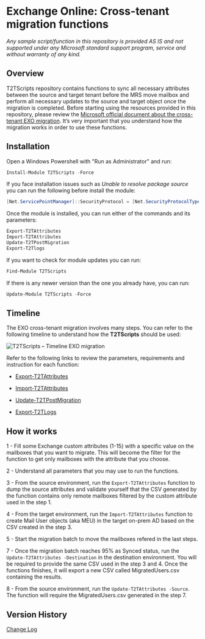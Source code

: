 ﻿# Exchange Online: Cross-tenant migration functions

*Any sample script/function in this repository is provided AS IS and not supported under any Microsoft standard support program, service and without warranty of any kind.*

## Overview

T2TScripts repository contains functions to sync all necessary attributes between the source and target tenant before the MRS move mailbox and perform all necessary updates to the source and target object once the migration is completed. Before starting using the resources provided in this repository, please review the [Microsoft official document about the cross-tenant EXO migration](https://docs.microsoft.com/en-us/microsoft-365/enterprise/cross-tenant-mailbox-migration). It’s very important that you understand how the migration works in order to use these functions.


## Installation

 Open a Windows Powershell with "Run as Administrator" and run:
``` powershell
Install-Module T2TScripts -Force
```

If you face installation issues such as *Unable to resolve package source* you can run the following before install the module:
``` powershell
[Net.ServicePointManager]::SecurityProtocol = [Net.SecurityProtocolType]::Tls12
```

Once the module is installed, you can run either of the commands and its parameters:
``` powershell
Export-T2TAttributes
Import-T2TAttributes
Update-T2TPostMigration
Export-T2Tlogs
```

If you want to check for module updates you can run:
``` powershell
Find-Module T2TScripts
```

If there is any newer version than the one you already have, you can run:
``` powershell
Update-Module T2TScripts -Force
```


## Timeline

The EXO cross-tenant migration involves many steps. You can refer to the following timeline to understand how the **T2TScripts** should be used:

![T2TScripts – Timeline EXO migration](https://user-images.githubusercontent.com/43185536/115865890-35f0d980-a439-11eb-857f-783643424dcd.png)

Refer to the following links to review the parameters, requirements and instruction for each function:

- [Export-T2TAttributes](/T2TScripts/functions/Export-T2TAttributes.md)

- [Import-T2TAttributes](/T2TScripts/functions/Import-T2TAttributes.md)

- [Update-T2TPostMigration](/T2TScripts/functions/Update-T2TPostMigration.md)

- [Export-T2TLogs](/T2TScripts/functions/Export-T2TLogs.md)


## How it works

1 - Fill some Exchange custom attributes (1-15) with a specific value on the mailboxes that you want to migrate. This will become the filter for the function to get only mailboxes with the attribute that you choose.

2 - Understand all parameters that you may use to run the functions.

3 - From the source environment, run the `Export-T2TAttributes` function to dump the source attributes and validate yourself that the CSV generated by the function contains only remote mailboxes filtered by the custom attribute used in the step 1.

4 - From the target environment, run the `Import-T2TAttributes` function to create Mail User objects (aka MEU) in the target on-prem AD based on the CSV created in the step 3.

5 - Start the migration batch to move the mailboxes refered in the last steps.

7 - Once the migration batch reaches 95% as Synced status, run the `Update-T2TAttributes -Destination` in the destination environment. You will be required to provide the same CSV used in the step 3 and 4. Once the functions finishes, it will export a new CSV called MigratedUsers.csv containing the results.

8 - From the source environment, run the `Update-T2TAttributes -Source`. The function will require the MigratedUsers.csv generated in the step 7.


## Version History

[Change Log](/T2TScripts/changelog.md)